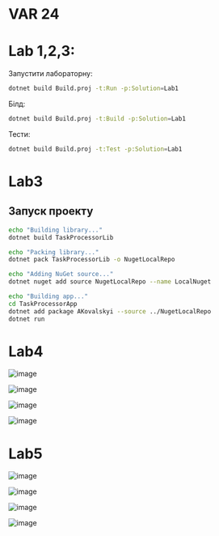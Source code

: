 # VAR 24

# Lab 1,2,3:

Запустити лабораторну:
```bash
dotnet build Build.proj -t:Run -p:Solution=Lab1
```
Білд:
```bash
dotnet build Build.proj -t:Build -p:Solution=Lab1
```
Тести:
```bash
dotnet build Build.proj -t:Test -p:Solution=Lab1
```

# Lab3

## Запуск проекту

```bash
echo "Building library..."
dotnet build TaskProcessorLib
```

```bash
echo "Packing library..."
dotnet pack TaskProcessorLib -o NugetLocalRepo
```

```bash
echo "Adding NuGet source..."
dotnet nuget add source NugetLocalRepo --name LocalNuget
```

```bash
echo "Building app..."
cd TaskProcessorApp
dotnet add package AKovalskyi --source ../NugetLocalRepo
dotnet run
```
# Lab4
![image](https://github.com/user-attachments/assets/a922a84e-cf0c-4f71-ab14-5a8a0e109585)

![image](https://github.com/user-attachments/assets/ae1ffaee-b032-4c7e-b17f-6ce42e5b2439)

![image](https://github.com/user-attachments/assets/38ca7dcc-27a8-4412-9c29-7dc37c584505)

![image](https://github.com/user-attachments/assets/a66d952a-c54a-4c5b-878f-6ace786236f5)

# Lab5

![image](https://github.com/user-attachments/assets/d8d72263-8308-4a3b-9288-488c98b98557)

![image](https://github.com/user-attachments/assets/fff32eed-b153-475e-a48d-4db16f025749)

![image](https://github.com/user-attachments/assets/dccdbecb-006f-441c-91bc-61b55d0d92de)

![image](https://github.com/user-attachments/assets/eb23b19d-8c8f-4166-a714-6a6c565975aa)
